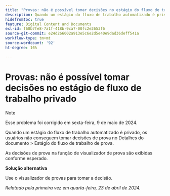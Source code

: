 ```yaml
---
title: "Provas: não é possível tomar decisões no estágio do fluxo de trabalho privado"
description: Quando um estágio do fluxo de trabalho automatizado é privado, os usuários não podem tomar decisões de prova no Estágio do fluxo de trabalho Detalhes do documento &gt; Prova. Uma solução alternativa está disponível.
hidefromtoc: true
feature: Digital Content and Documents
exl-id: f60b7fe8-7a1f-418b-9ca7-00fc2e2653f6
source-git-commit: e24d266002a913e5c6e2d5e40e9dad36deff541a
workflow-type: tm+mt
source-wordcount: '92'
ht-degree: 16%

---
```


# Provas: não é possível tomar decisões no estágio de fluxo de trabalho privado

>[!NOTE]
>
>Esse problema foi corrigido em sexta-feira, 9 de maio de 2024.

Quando um estágio do fluxo de trabalho automatizado é privado, os usuários não conseguem tomar decisões de prova no Detalhes do documento > Estágio do fluxo de trabalho de prova.

As decisões de prova na função de visualizador de prova são exibidas conforme esperado.

**Solução alternativa**

Use o visualizador de provas para tomar a decisão.

_Relatado pela primeira vez em quarta-feira, 23 de abril de 2024._
